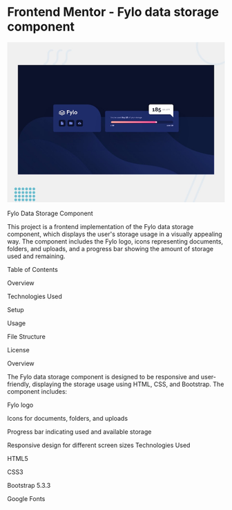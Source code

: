 # Frontend Mentor - Fylo data storage component

![Design preview for the Fylo data storage component coding challenge](./design/desktop-preview.jpg)

Fylo Data Storage Component

This project is a frontend implementation of the Fylo data storage component, which displays the user's storage usage in a visually appealing way. The component includes the Fylo logo, icons representing documents, folders, and uploads, and a progress bar showing the amount of storage used and remaining.


Table of Contents


Overview

Technologies Used

Setup

Usage

File Structure

License


Overview

The Fylo data storage component is designed to be responsive and user-friendly, displaying the storage usage using HTML, CSS, and Bootstrap. The component includes:



Fylo logo

Icons for documents, folders, and uploads

Progress bar indicating used and available storage

Responsive design for different screen sizes
Technologies Used


HTML5

CSS3

Bootstrap 5.3.3

Google Fonts

